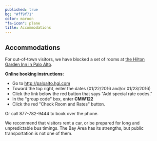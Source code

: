 ```yaml
---
published: true
bg: "#ff9f71"
color: maroon
"fa-icon": plane
title: Accommodations
---
```









## Accommodations

For out-of-town visitors, we have blocked a set of rooms at [the Hilton Garden Inn in Palo Alto](http://hiltongardeninn3.hilton.com/en/hotels/california/hilton-garden-inn-palo-alto-PAOCRGI/index.html).

**Online booking instructions:**   
- Go to http://paloalto.hgi.com   
- Toward the top right, enter the dates (01/22/2016 and/or 01/23/2016)   
- Click the link below the red button that says "Add special rate codes."   
- In the "group code" box, enter **CMW122**   
- Click the red "Check Room and Rates" button.   
 
Or call 877-782-9444 to book over the phone.







We recommend that visitors rent a car, or be prepared for long and unpredictable bus timings. The Bay Area has its strengths, but public transportation is not one of them.
